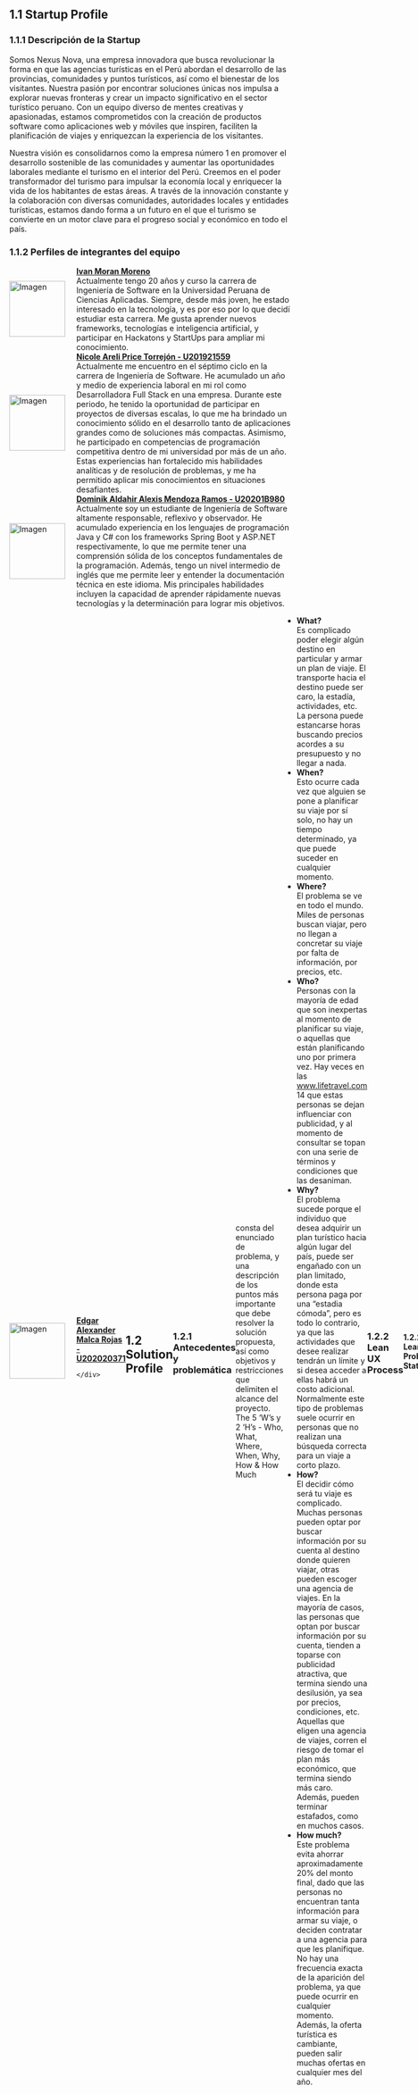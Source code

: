 ## 1.1 Startup Profile
### 1.1.1 Descripción de la Startup

Somos Nexus Nova, una empresa innovadora que busca revolucionar la forma en que las agencias turísticas en el Perú abordan el desarrollo de las provincias, comunidades y puntos turísticos, así como el bienestar de los visitantes. Nuestra pasión por encontrar soluciones únicas nos impulsa a explorar nuevas fronteras y crear un impacto significativo en el sector turístico peruano. Con un equipo diverso de mentes creativas y apasionadas, estamos comprometidos con la creación de productos software como aplicaciones web y móviles que inspiren, faciliten la planificación de viajes y enriquezcan la experiencia de los visitantes.

Nuestra visión es consolidarnos como la empresa número 1 en promover el desarrollo sostenible de las comunidades y aumentar las oportunidades laborales mediante el turismo en el interior del Perú. Creemos en el poder transformador del turismo para impulsar la economía local y enriquecer la vida de los habitantes de estas áreas. A través de la innovación constante y la colaboración con diversas comunidades, autoridades locales y entidades turísticas, estamos dando forma a un futuro en el que el turismo se convierte en un motor clave para el progreso social y económico en todo el país. 

### 1.1.2 Perfiles de integrantes del equipo
<div style="display: flex; align-items: center;">
    <img src="URL_DE_LA_IMAGEN" alt="Imagen" width="100" height="100" style="margin-right: 20px;">
    <div>
        <u><strong>Ivan Moran Moreno</strong></u><br>
        Actualmente tengo 20 años y curso la carrera de Ingeniería de Software en la Universidad Peruana de Ciencias Aplicadas. Siempre, desde más joven, he estado interesado en la tecnología, y es por eso por lo que decidí estudiar esta carrera. Me gusta aprender nuevos frameworks, tecnologías e inteligencia artificial, y participar en Hackatons y StartUps para ampliar mi conocimiento.
    </div>
</div>
<div style="display: flex; align-items: center;">
    <img src="URL_DE_LA_IMAGEN" alt="Imagen" width="100" height="100" style="margin-right: 20px;">
    <div>
        <u><strong>Nicole Areli Price Torrejón - U201921559</strong></u><br>
        Actualmente me encuentro en el séptimo ciclo en la carrera de Ingeniería de Software. He acumulado un año y medio de experiencia laboral en mi rol como Desarrolladora Full Stack en una empresa. Durante este periodo, he tenido la oportunidad de participar en proyectos de diversas escalas, lo que me ha brindado un conocimiento sólido en el desarrollo tanto de aplicaciones grandes como de soluciones más compactas. Asimismo, he participado en competencias de programación competitiva dentro de mi universidad por más de un año. Estas experiencias han fortalecido mis habilidades analíticas y de resolución de problemas, y me ha permitido aplicar mis conocimientos en situaciones desafiantes.
    </div>
</div>
<div style="display: flex; align-items: center;">
    <img src="URL_DE_LA_IMAGEN" alt="Imagen" width="100" height="100" style="margin-right: 20px;">
    <div>
        <u><strong>Dominik Aldahir Alexis Mendoza Ramos - U20201B980</strong></u><br>
        Actualmente soy un estudiante de Ingeniería de Software altamente responsable, reflexivo y observador. He acumulado experiencia en los lenguajes de programación Java y C# con los frameworks Spring Boot y ASP.NET respectivamente, lo que me permite tener una comprensión sólida de los conceptos fundamentales de la programación. Además, tengo un nivel intermedio de inglés que me permite leer y entender la documentación técnica en este idioma. Mis principales habilidades incluyen la capacidad de aprender rápidamente nuevas tecnologías y la determinación para lograr mis objetivos.
    </div>
</div>
<div style="display: flex; align-items: center;">
    <img src="URL_DE_LA_IMAGEN" alt="Imagen" width="100" height="100" style="margin-right: 20px;">
    <div>
        <u><strong>Edgar Alexander Malca Rojas - U202020371</strong></u><br>
        
    </div>
</div>

## 1.2 Solution Profile
### 1.2.1 Antecedentes y problemática
consta del enunciado de problema, y una descripción de los puntos
más importante que debe resolver la solución propuesta, así como objetivos y
restricciones que delimiten el alcance del proyecto.
The 5 ‘W’s y 2 ‘H’s - Who, What, Where,
When, Why, How & How Much

* <strong>What?</strong><br>
Es complicado poder elegir algún destino en particular y armar un plan de viaje.
El transporte hacia el destino puede ser caro, la estadía, actividades, etc. La
persona puede estancarse horas buscando precios acordes a su presupuesto y
no llegar a nada.
* <strong>When?</strong><br>
Esto ocurre cada vez que alguien se pone a planificar su viaje por sí solo, no hay
un tiempo determinado, ya que puede suceder en cualquier momento.
* <strong>Where?</strong><br>
El problema se ve en todo el mundo. Miles de personas buscan viajar, pero no
llegan a concretar su viaje por falta de información, por precios, etc.
* <strong>Who?</strong><br>
Personas con la mayoría de edad que son inexpertas al momento de planificar
su viaje, o aquellas que están planificando uno por primera vez. Hay veces en las
www.lifetravel.com
14
que estas personas se dejan influenciar con publicidad, y al momento de
consultar se topan con una serie de términos y condiciones que las desaniman.
* <strong>Why?</strong><br>
El problema sucede porque el individuo que desea adquirir un plan turístico
hacia algún lugar del país, puede ser engañado con un plan limitado, donde esta
persona paga por una “estadia cómoda”, pero es todo lo contrario, ya que las
actividades que desee realizar tendrán un límite y si desea acceder a ellas habrá
un costo adicional. Normalmente este tipo de problemas suele ocurrir en
personas que no realizan una búsqueda correcta para un viaje a corto plazo.
* <strong>How?</strong><br>
El decidir cómo será tu viaje es complicado. Muchas personas pueden optar por
buscar información por su cuenta al destino donde quieren viajar, otras pueden
escoger una agencia de viajes. En la mayoría de casos, las personas que optan
por buscar información por su cuenta, tienden a toparse con publicidad
atractiva, que termina siendo una desilusión, ya sea por precios, condiciones,
etc. Aquellas que eligen una agencia de viajes, corren el riesgo de tomar el plan
más económico, que termina siendo más caro. Además, pueden terminar
estafados, como en muchos casos.
* <strong>How much?</strong><br>
Este problema evita ahorrar aproximadamente 20% del monto final, dado que
las personas no encuentran tanta información para armar su viaje, o deciden
contratar a una agencia para que les planifique. No hay una frecuencia exacta
de la aparición del problema, ya que puede ocurrir en cualquier momento.
Además, la oferta turística es cambiante, pueden salir muchas ofertas en
cualquier mes del año.
### 1.2.2 Lean UX Process
#### 1.2.2.1 Lean UX Problem Statements
#### 1.2.2.2 Lean UX Assumptions
#### 1.2.2.3 Lean UX Hyphotesis Statements
#### 1.2.2.4 Lean UX Canvas

## 1.3 Segmentos Objetivo


